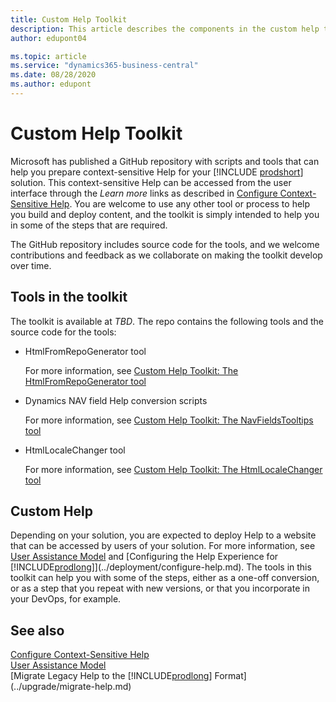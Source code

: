```yaml
---
title: Custom Help Toolkit
description: This article describes the components in the custom help toolkit for Business Central. 
author: edupont04

ms.topic: article
ms.service: "dynamics365-business-central"
ms.date: 08/28/2020
ms.author: edupont
---
```


# Custom Help Toolkit

Microsoft has published a GitHub repository with scripts and tools that can help you prepare context-sensitive Help for your [!INCLUDE [prodshort](../developer/includes/prodshort.md)] solution. This context-sensitive Help can be accessed from the user interface through the *Learn more* links as described in [Configure Context-Sensitive Help](context-sensitive-help.md). You are welcome to use any other tool or process to help you build and deploy content, and the toolkit is simply intended to help you in some of the steps that are required.

The GitHub repository includes source code for the tools, and we welcome contributions and feedback as we collaborate on making the toolkit develop over time.  

## Tools in the toolkit

The toolkit is available at *TBD*. The repo contains the following tools and the source code for the tools:

- HtmlFromRepoGenerator tool

    For more information, see [Custom Help Toolkit: The HtmlFromRepoGenerator tool](custom-help-toolkit-HtmlFromRepoGenerator.md)
- Dynamics NAV field Help conversion scripts

    For more information, see [Custom Help Toolkit: The NavFieldsTooltips tool](custom-help-toolkit-NavFieldsTooltips.md)
- HtmlLocaleChanger tool

    For more information, see [Custom Help Toolkit: The HtmlLocaleChanger tool](custom-help-toolkit-HtmlLocaleChanger.md)

## Custom Help

Depending on your solution, you are expected to deploy Help to a website that can be accessed by users of your solution. For more information, see [User Assistance Model](../user-assistance.md) and [Configuring the Help Experience for [!INCLUDE[prodlong](../developer/includes/prodlong.md)]](../deployment/configure-help.md). The tools in this toolkit can help you with some of the steps, either as a one-off conversion, or as a step that you repeat with new versions, or that you incorporate in your DevOps, for example.  



## See also

[Configure Context-Sensitive Help](context-sensitive-help.md)  
[User Assistance Model](../user-assistance.md)  
[Migrate Legacy Help to the [!INCLUDE[prodlong](../developer/includes/prodlong.md)] Format](../upgrade/migrate-help.md)  
